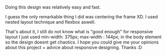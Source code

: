 Doing this design was relatively easy and fast.

I guess the only remarkable thing I did was centering the frame XD. I used nested layout technique and flexbox aswell.

That's about it, I still do not know what is "good enough" for responsive layout I just used
min-width: 375px;
max-width : 144px;
in the body element so the design doesnt get chaotics. I hope you could give me your opinions about this project + advice about responsive designing.
Thanks :D

